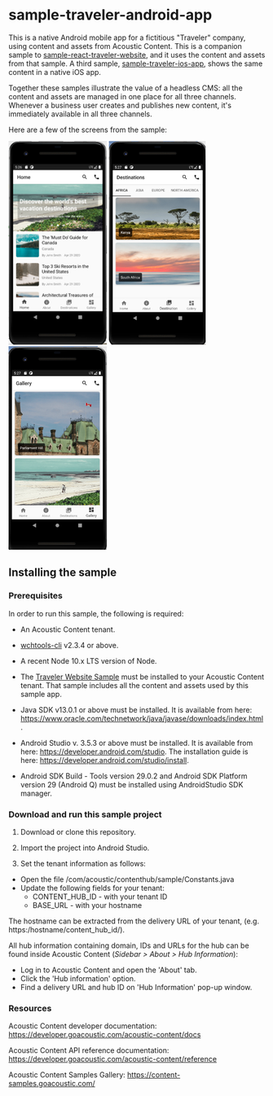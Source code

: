 # sample-traveler-android-app

This is a native Android mobile app for a fictitious "Traveler" company, using content and assets from Acoustic Content. This is a companion sample to [sample-react-traveler-website](https://github.com/acoustic-content-samples/sample-react-traveler-website), and it uses the content and assets from that sample. A third sample, [sample-traveler-ios-app](https://github.com/acoustic-content-samples/sample-traveler-ios-app), shows the same content in a native iOS app.

Together these samples illustrate the value of a headless CMS: all the content and assets are managed in one place for all three channels. Whenever a business user creates and publishes new content, it's immediately available in all three channels.

Here are a few of the screens from the sample:

<img src="./docs/images/android1.png" height="400"></img>
<img src="./docs/images/android3.png" height="400"></img>
<img src="./docs/images/android4.png" height="400"></img>

## Installing the sample

### Prerequisites

In order to run this sample, the following is required:

- An Acoustic Content tenant.

- [wchtools-cli](https://github.com/ibm-wch/wchtools-cli) v2.3.4 or above.

- A recent Node 10.x LTS version of Node.

- The [Traveler Website Sample](https://github.com/acoustic-content-samples/sample-react-traveler-website) must be installed to your Acoustic Content tenant. That sample includes all the content and assets used by this sample app.

- Java SDK v13.0.1 or above must be installed. It is available from here: https://www.oracle.com/technetwork/java/javase/downloads/index.html.

- Android Studio v. 3.5.3 or above must be installed. It is available from here: https://developer.android.com/studio. The installation guide is here: https://developer.android.com/studio/install.

- Android SDK Build - Tools version 29.0.2 and Android SDK Platform version 29 (Android Q) must be installed using ​AndroidStudio SDK manager.

### Download and run this sample project

1. Download or clone this repository.

2. Import the project into Android Studio.

3. Set the tenant information as follows:
- Open the file /com/acoustic/contenthub/sample/Constants.java
- Update the following fields for your tenant:
	- CONTENT_HUB_ID - with your tenant ID
	- BASE_URL - with your hostname

The hostname can be extracted from the delivery URL of your tenant, (e.g. https:/hostname/content_hub_id/).

All hub information containing domain, IDs and URLs for the hub can be found inside Acoustic Content (_Sidebar > About > Hub Information_):

- Log in to Acoustic Content and open the 'About' tab.
- Click the 'Hub information' option.
- Find a delivery URL and hub ID on 'Hub Information' pop-up window.

### Resources

Acoustic Content developer documentation: https://developer.goacoustic.com/acoustic-content/docs

Acoustic Content API reference documentation: https://developer.goacoustic.com/acoustic-content/reference

Acoustic Content Samples Gallery: https://content-samples.goacoustic.com/




